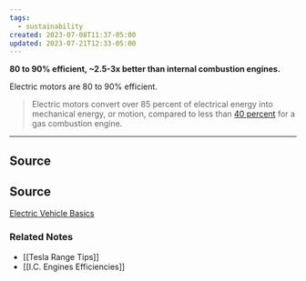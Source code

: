 ```yaml
---
tags:
  - sustainability
created: 2023-07-08T11:37-05:00
updated: 2023-07-21T12:33-05:00
---
```

**80 to 90% efficient, ~2.5-3x better than internal combustion engines.**

Electric motors are 80 to 90% efficient.

> Electric motors convert over 85 percent of electrical energy into mechanical energy, or motion, compared to less than [40 percent](http://large.stanford.edu/courses/2011/ph240/goldenstein2/) for a gas combustion engine.
> 

---

## Source

## Source

[Electric Vehicle Basics](https://www.nrdc.org/experts/madhur-boloor/electric-vehicles-101)

### Related Notes
- [[Tesla Range Tips]]
- [[I.C. Engines Efficiencies]]